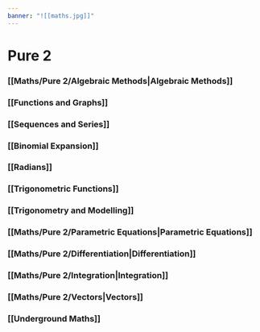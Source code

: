 ```yaml
---
banner: "![[maths.jpg]]"
---
```

# Pure 2

### [[Maths/Pure 2/Algebraic Methods|Algebraic Methods]]

### [[Functions and Graphs]]

### [[Sequences and Series]]

### [[Binomial Expansion]]

### [[Radians]]

### [[Trigonometric Functions]]

### [[Trigonometry and Modelling]]

### [[Maths/Pure 2/Parametric Equations|Parametric Equations]]

### [[Maths/Pure 2/Differentiation|Differentiation]]

### [[Maths/Pure 2/Integration|Integration]]

### [[Maths/Pure 2/Vectors|Vectors]]

### [[Underground Maths]]
